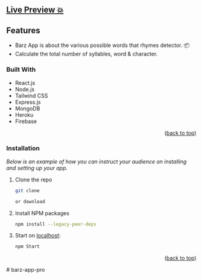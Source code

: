 ## [Live Preview 💥](https://barz-app-pro.web.app)

## Features

- Barz App is about the various possible words that rhymes detector. 📦
- Calculate the total number of syllables, word & character.

### Built With

- React.js
- Node.js
- Tailwind CSS
- Express.js
- MongoDB
- Heroku
- Firebase

<p align="right">(<a href="#readme-top">back to top</a>)</p>

### Installation

_Below is an example of how you can instruct your audience on installing and setting up your app._

1. Clone the repo

   ```sh
   git clone

   or download
   ```

2. Install NPM packages
   ```sh
   npm install --legacy-peer-deps
   ```
3. Start on [localhost](http://localhost:3000):
   ```sh
   npm Start
   ```

<p align="right">(<a href="#readme-top">back to top</a>)</p>
#   b a r z - a p p - p r o  
 